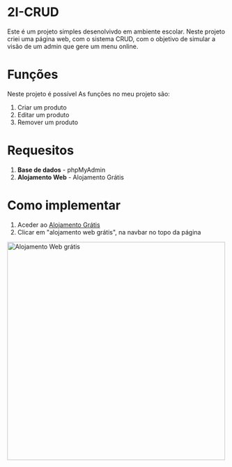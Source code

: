 # 2I-CRUD
Este é um projeto simples desenolvivdo em ambiente escolar. Neste projeto criei uma página web, com o sistema CRUD, com o objetivo de simular a visão de um admin que gere um menu online.

# Funções
Neste projeto é possível
As funções no meu projeto são:
  1. Criar um produto
  2. Editar um produto
  3. Remover um produto

# Requesitos
  1. **Base de dados** - phpMyAdmin
  2. **Alojamento Web** - Alojamento Grátis

# Como implementar

  1. Aceder ao [Alojamento Grátis](http://www.alojamento-gratis.com/?i=1)
  2. Clicar em "alojamento web grátis", na navbar no topo da página
  <img src="https://drive.google.com/uc?export=view&id=1DDQZxnMBm5BMopwWacAh_gkH45UYIBxu" alt="Alojamento Web grátis" width="500">


  
